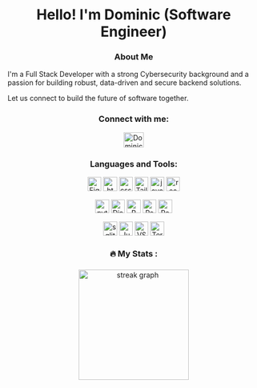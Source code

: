 <!--
**alphad01/alphad01** is a ✨ _special_ ✨ repository because its `README.md` (this file) appears on your GitHub profile.

Here are some ideas to get you started:

- 🔭 I’m currently working on ...
- 🌱 I’m currently learning ...
- 👯 I’m looking to collaborate on ...
- 🤔 I’m looking for help with ...
- 💬 Ask me about ...
- 📫 How to reach me: ...
- 😄 Pronouns: ...
- ⚡ Fun fact: ...
-->

<h1 align="center"> Hello! I'm Dominic (Software Engineer) </h1>

<h3 align="center">About Me</h3>
<p>
  I'm a Full Stack Developer  with a strong Cybersecurity background and a passion for building robust, data-driven and secure backend solutions.

Let us connect to build the future of software together.

</p>

<h3 align="center">Connect with me:</h3>
<p align="center">
<a href="https://www.linkedin.com/in/dominicti/" target="blank" >
<img align="center" src="https://raw.githubusercontent.com/rahuldkjain/github-profile-readme-generator/master/src/images/icons/Social/linked-in-alt.svg" alt="DominicIGYE" height="30" width="40" align />
</a>

</p>

<h3 align="center">Languages and Tools:</h3>
<p align="center"> 
  <img src="https://img.shields.io/static/v1?label=&logoColor=0dbbb6&labelColor=6f6f6f&color=0dbbb6&logo=Figma&message=figma" alt="Figma" height='27.5'/>
  <img src="https://img.shields.io/static/v1?label=&logoColor=0dbbb6&labelColor=6f6f6f&color=0dbbb6&logo=HTML5&message=HTML" alt="html5" height="27.5"/>
  <img src="https://img.shields.io/static/v1?label=&logoColor=0dbbb6&labelColor=6f6f6f&color=0dbbb6&logo=CSS3&message=CSS" alt="css3" height="27.5"/> 
  <img src="https://img.shields.io/static/v1?label=&logoColor=0dbbb6&labelColor=6f6f6f&color=0dbbb6&logo=Tailwindcss&message=Tailwindcss" alt="TailwindCSS" height='27.5'/>
  <img src="https://img.shields.io/static/v1?label=&logoColor=0dbbb6&labelColor=6f6f6f&color=0dbbb6&logo=javascript&message=Javascript" alt="javascript" height="27.5"/> 
  <img src="https://img.shields.io/static/v1?label=&logoColor=0dbbb6&labelColor=6f6f6f&color=0dbbb6&logo=react&message=React" alt="react" height="27.5"/>
</p>
<p align="center"> 
   <img src="https://img.shields.io/static/v1?label=&logoColor=0dbbb6&labelColor=6f6f6f&color=0dbbb6&logo=python&message=Python" alt="python" height='27.5'/>
   <img src="https://img.shields.io/static/v1?label=&logoColor=0dbbb6&labelColor=6f6f6f&color=0dbbb6&logo=Django&message=Django" alt="Django" height="27.5"/>
   <img src="https://img.shields.io/static/v1?label=&logoColor=0dbbb6&labelColor=6f6f6f&color=0dbbb6&logo=R&message=R" alt="R" height='27.5'/>
   <img src="https://img.shields.io/static/v1?label=&logoColor=0dbbb6&labelColor=6f6f6f&color=0dbbb6&logo=Rsuit&message=Rsuit" alt="Rsuit" height='27.5'/>
   <img src="https://img.shields.io/static/v1?label=&logoColor=0dbbb6&labelColor=6f6f6f&color=0dbbb6&logo=postgress&message=postgress" alt="Postgress" height="27.5"/> 
</p>
<p align="center"> 
   <img src="https://img.shields.io/static/v1?label=&logoColor=0dbbb6&labelColor=6f6f6f&color=0dbbb6&logo=SQLite&message=SQLite" alt="sqlite" height='27.5'/>
  <img src="https://img.shields.io/static/v1?label=&logoColor=0dbbb6&labelColor=6f6f6f&color=0dbbb6&logo=SQLite&message=Jupyter" alt="Jupyter" height='27.5'/>
  <img src="https://img.shields.io/static/v1?label=&logoColor=0dbbb6&labelColor=6f6f6f&color=0dbbb6&logo=vscode&message=vscode" alt="VScode" height='27.5'/>
  <img src="https://img.shields.io/static/v1?label=&logoColor=0dbbb6&labelColor=6f6f6f&color=0dbbb6&logo=Terminal&message=Terminal" alt="Terminal" height='27.5'/>
  
</p>

###

<h3 align="center">🔥   My Stats :</h3>

###

<div align="center">
  <img src="https://streak-stats.demolab.com?user=alphad01&locale=en&mode=daily&theme=dark&hide_border=false&border_radius=5&order=3" height="220" alt="streak graph"  />
</div>
